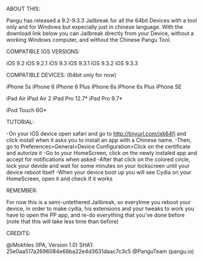 ABOUT THIS:

Pangu has released a 9.2-9.3.3 Jailbreak for all the 64bit Devices with a tool only and for Windows but expecially just in chinese language.
With the download link below you can Jailbreak directly from your Device, without a working Windows computer, and without the Chinese Pangu Tool.

COMPATIBLE IOS VERSIONS:

iOS 9.2
iOS 9.2.1
iOS 9.3
iOS 9.3.1
iOS 9.3.2
iOS 9.3.3

COMPATIBLE DEVICES: (64bit only for now)

iPhone 5s
iPhone 6
iPhone 6 Plus
iPhone 6s
iPhone 6s Plus
iPhone SE

iPad Air
iPad Air 2
iPad Pro 12.7*
iPad Pro 9.7*

iPod Touch 6G*

TUTORIAL:

-On your iOS device open safari and go to http://tinyurl.com/jxk64fj and click install when it asks you to install an app with a Chinese name.
-Then, go to Preferences>General>Device Configuration>Click on the certificate and autorize it
-Go to your HomeScreen, click on the newly instaled app and accept for notifications when asked
-After that click on the colored circle, lock your devide and wait for some minutes on your lockscreen until your device reboot itself
-When your device boot up you will see Cydia on your HomeScreen, open it and check if it works

REMEMBER:

For now this is a semi-untethered Jailbreak, so everytime you reboot your device, in order to make cydia, his extensions and your tweaks to work you have to open the PP app, and re-do everything that you've done before
(note that this will take less time than before)

CREDITS:

@iMokhles (IPA, Version 1.0) SHA1: 25e0aa517a2696084e66ba22e4d3631daac7c3c5
@PanguTeam (pangu.io)


